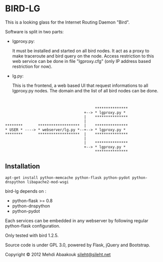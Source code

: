 BIRD-LG
=======

This is a looking glass for the Internet Routing Daemon "Bird".


Software is split in two parts:

 - lgproxy.py:

   It must be installed and started on all bird nodes. It act as a proxy to make traceroute and bird query on the node.
   Access restriction to this web service can be done in file "lgproxy.cfg" (only IP address based restriction for now).

 - lg.py:

   This is the frontend, a web based UI that request informations to all lgproxy.py nodes.
   The domain and the list of all bird nodes can be done.


```


                                         ***************
                                    +--> * lgproxy.py *
                                    |    ***************
                                    |  
********       *******************  |    ***************
* USER * ----> * webserver/lg.py *--+--> * lgproxy.py *
********       *******************  |    ***************
                                    |  
                                    |    ***************
                                    +--> * lgproxy.py *
                                         ***************
```

Installation
------------

```
apt-get install python-memcache python-flask python-pydot python-dnspython libapache2-mod-wsgi
```

bird-lg depends on :

 - python-flask  >= 0.8
 - python-dnspython
 - python-pydot

Each services can be embedded in any webserver by following regular python-flask configuration.

Only tested with bird 1.2.5.

Source code is under GPL 3.0, powered by Flask, jQuery and Bootstrap.

Copyright © 2012 Mehdi Abaakouk <sileht@sileht.net>
